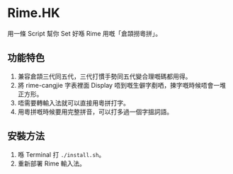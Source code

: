 # Rime.HK

用一條 Script 幫你 Set 好喺 Rime 用嘅「倉頡撈粵拼」。

## 功能特色

1. 兼容倉頡三代同五代，三代打慣手勢同五代變合理嘅碼都用得。
2. 將 rime-cangjie 字表裡面 Display 唔到嘅生僻字剷哂，揀字嘅時候唔會一堆正方形。
3. 唔需要轉輸入法就可以直接用粵拼打字。
4. 用粵拼嘅時候要用完整拼音，可以打多過一個字搵詞語。

## 安裝方法

1. 喺 Terminal 打 `./install.sh`。
2. 重新部署 Rime 輸入法。
